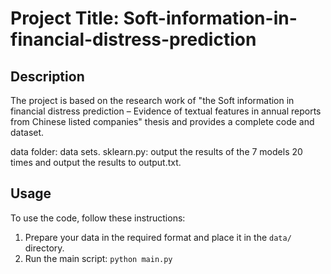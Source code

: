 # Project Title: Soft-information-in-financial-distress-prediction 
  
## Description

The project is based on the research work of "the Soft information in financial distress prediction – Evidence of textual features in annual reports from Chinese listed companies" thesis and provides a complete code and dataset.

data folder: data sets.
sklearn.py: output the results of the 7 models 20 times and output the results to output.txt.

## Usage  
  
To use the code, follow these instructions:  
  
1. Prepare your data in the required format and place it in the `data/` directory.  
2. Run the main script: `python main.py` 


